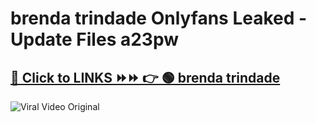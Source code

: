 
 # brenda trindade Onlyfans Leaked - Update Files a23pw

## <h2><a href="https://clipsfans.com/brenda_trindade&ref=git">🔗 Click to LINKS ⏩⏩ 👉 🟢 brenda trindade </a></h2>

<a href="https://clipsfans.com/brenda_trindade&ref=git" rel="nofollow" data-target="animated-image.originalLink"><img src="https://i.ibb.co.com/xMMVF88/686577567.gif" alt="Viral Video Original" style="max-width: 100%; display: inline-block;" data-target="animated-image.originalImage"></a>

